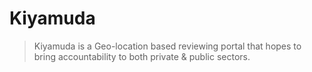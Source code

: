 # Kiyamuda

> Kiyamuda is a Geo-location based reviewing portal that hopes to bring accountability to both private & public sectors.